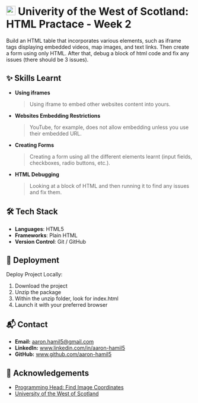 # <img src="https://www.uniqstudio.org/images/template_web.webp" alt="TEMPLATE Logo" width="25"/> Univerity of the West of Scotland: HTML Practace - Week 2

Build an HTML table that incorporates various elements, such as iframe tags displaying embedded videos, map images, and text links. Then create a form using only HTML. After that, debug a block of html code and fix any issues (there should be 3 issues).

## ✨ Skills Learnt
- **Using iframes**
    > Using iframe to embed other websites content into yours.
- **Websites Embedding Restrictions**
    > YouTube, for example, does not allow embedding unless you use their embedded URL.
- **Creating Forms**
    > Creating a form using all the different elements learnt (input fields, checkboxes, radio buttons, etc.).
- **HTML Debugging**
    > Looking at a block of HTML and then running it to find any issues and fix them.

## 🛠️ Tech Stack
- **Languages**: HTML5
- **Frameworks**: Plain HTML
- **Version Control**: Git / GitHub

## 🚀 Deployment
Deploy Project Locally:
1. Download the project
2. Unzip the package
3. Within the unzip folder, look for index.html
4. Launch it with your preferred browser

## 📬 Contact
- **Email:** aaron.hamil5@gmail.com
- **LinkedIn:** www.linkedin.com/in/aaron-hamil5
- **GitHub:** www.github.com/aaron-hamil5

## 🙏 Acknowledgements
 - [Programming Head: Find Image Coordinates](https://www.programminghead.com/Projects/find-coordinates-of-image-online.html)
 - [University of the West of Scotland](https://www.uws.ac.uk/study/undergraduate/undergraduate-course-search/web-mobile-development/)
